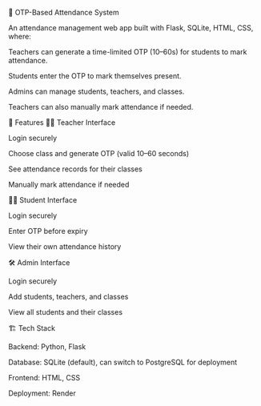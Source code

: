 📌 OTP-Based Attendance System

An attendance management web app built with Flask, SQLite, HTML, CSS, where:

Teachers can generate a time-limited OTP (10–60s) for students to mark attendance.

Students enter the OTP to mark themselves present.

Admins can manage students, teachers, and classes.

Teachers can also manually mark attendance if needed.

🚀 Features
👨‍🏫 Teacher Interface

Login securely

Choose class and generate OTP (valid 10–60 seconds)

See attendance records for their classes

Manually mark attendance if needed

👨‍🎓 Student Interface

Login securely

Enter OTP before expiry

View their own attendance history

🛠️ Admin Interface

Login securely

Add students, teachers, and classes

View all students and their classes

🏗️ Tech Stack

Backend: Python, Flask

Database: SQLite (default), can switch to PostgreSQL for deployment

Frontend: HTML, CSS

Deployment: Render
